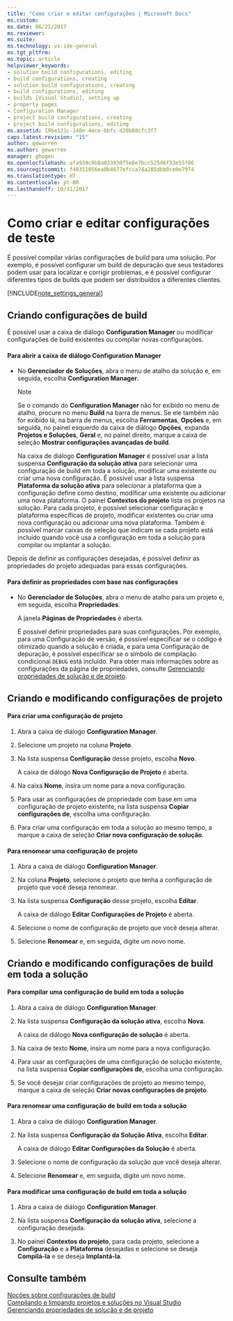 ```yaml
---
title: "Como criar e editar configurações | Microsoft Docs"
ms.custom: 
ms.date: 06/21/2017
ms.reviewer: 
ms.suite: 
ms.technology: vs-ide-general
ms.tgt_pltfrm: 
ms.topic: article
helpviewer_keywords:
- solution build configurations, editing
- build configurations, creating
- solution build configurations, creating
- build configurations, editing
- builds [Visual Studio], setting up
- property pages
- Configuration Manager
- project build configurations, creating
- project build configurations, editing
ms.assetid: 19be121c-148e-4ece-bbfc-d20b08cfc3f7
caps.latest.revision: "15"
author: gewarren
ms.author: gewarren
manager: ghogen
ms.openlocfilehash: afa939c0b8a033930f5e8e7bcc525d6f33e55f86
ms.sourcegitcommit: f40311056ea0b4677efcca74a285dbb0ce0e7974
ms.translationtype: HT
ms.contentlocale: pt-BR
ms.lasthandoff: 10/31/2017
---
```

# <a name="how-to-create-and-edit-configurations"></a>Como criar e editar configurações de teste
É possível compilar várias configurações de build para uma solução. Por exemplo, é possível configurar um build de depuração que seus testadores podem usar para localizar e corrigir problemas, e é possível configurar diferentes tipos de builds que podem ser distribuídos a diferentes clientes.  

 [!INCLUDE[note_settings_general](../data-tools/includes/note_settings_general_md.md)]  

## <a name="creating-build-configurations"></a>Criando configurações de build  
 É possível usar a caixa de diálogo **Configuration Manager** ou modificar configurações de build existentes ou compilar novas configurações.  

#### <a name="to-open-the-configuration-manager-dialog-box"></a>Para abrir a caixa de diálogo Configuration Manager  

-   No **Gerenciador de Soluções**, abra o menu de atalho da solução e, em seguida, escolha **Configuration Manager**.  

    > [!NOTE]
    >  Se o comando do **Configuration Manager** não for exibido no menu de atalho, procure no menu **Build** na barra de menus. Se ele também não for exibido lá, na barra de menus, escolha **Ferramentas**, **Opções** e, em seguida, no painel esquerdo da caixa de diálogo **Opções**, expanda **Projetos e Soluções**, **Geral** e, no painel direito, marque a caixa de seleção **Mostrar configurações avançadas de build**.  

     Na caixa de diálogo **Configuration Manager** é possível usar a lista suspensa **Configuração da solução ativa** para selecionar uma configuração de build em toda a solução, modificar uma existente ou criar uma nova configuração. É possível usar a lista suspensa **Plataforma da solução ativa** para selecionar a plataforma que a configuração define como destino, modificar uma existente ou adicionar uma nova plataforma. O painel **Contextos do projeto** lista os projetos na solução. Para cada projeto, é possível selecionar configuração e plataforma específicas de projeto, modificar existentes ou criar uma nova configuração ou adicionar uma nova plataforma. Também é possível marcar caixas de seleção que indicam se cada projeto está incluído quando você usa a configuração em toda a solução para compilar ou implantar a solução.  

 Depois de definir as configurações desejadas, é possível definir as propriedades do projeto adequadas para essas configurações.  

#### <a name="to-set-properties-based-on-configurations"></a>Para definir as propriedades com base nas configurações  

-   No **Gerenciador de Soluções**, abra o menu de atalho para um projeto e, em seguida, escolha **Propriedades**.  

     A janela **Páginas de Propriedades** é aberta.  

     É possível definir propriedades para suas configurações. Por exemplo, para uma Configuração de versão, é possível especificar se o código é otimizado quando a solução é criada, e para uma Configuração de depuração, é possível especificar se o símbolo de compilação condicional `DEBUG` está incluído. Para obter mais informações sobre as configurações da página de propriedades, consulte [Gerenciando propriedades de solução e de projeto](../ide/managing-project-and-solution-properties.md).  

## <a name="creating-and-modifying-project-configurations"></a>Criando e modificando configurações de projeto  

#### <a name="to-create-a-project-configuration"></a>Para criar uma configuração de projeto  

1.  Abra a caixa de diálogo **Configuration Manager**.  

2.  Selecione um projeto na coluna **Projeto**.  

3.  Na lista suspensa **Configuração** desse projeto, escolha **Novo**.  

     A caixa de diálogo **Nova Configuração de Projeto** é aberta.  

4.  Na caixa **Nome**, insira um nome para a nova configuração.  

5.  Para usar as configurações de propriedade com base em uma configuração de projeto existente, na lista suspensa **Copiar configurações de**, escolha uma configuração.  

6.  Para criar uma configuração em toda a solução ao mesmo tempo, a marque a caixa de seleção **Criar nova configuração de solução**.  

#### <a name="to-rename-a-project-configuration"></a>Para renomear uma configuração de projeto  

1.  Abra a caixa de diálogo **Configuration Manager**.  

2.  Na coluna **Projeto**, selecione o projeto que tenha a configuração de projeto que você deseja renomear.  

3.  Na lista suspensa **Configuração** desse projeto, escolha **Editar**.  

     A caixa de diálogo **Editar Configurações de Projeto** é aberta.  

4.  Selecione o nome de configuração de projeto que você deseja alterar.  

5.  Selecione **Renomear** e, em seguida, digite um novo nome.  

## <a name="creating-and-modifying-solution-wide-build-configurations"></a>Criando e modificando configurações de build em toda a solução  

#### <a name="to-create-a-solution-wide-build-configuration"></a>Para compilar uma configuração de build em toda a solução  

1.  Abra a caixa de diálogo **Configuration Manager**.  

2.  Na lista suspensa **Configuração da solução ativa**, escolha **Nova**.  

     A caixa de diálogo **Nova configuração de solução** é aberta.  

3.  Na caixa de texto **Nome**, insira um nome para a nova configuração.  

4.  Para usar as configurações de uma configuração de solução existente, na lista suspensa **Copiar configurações de**, escolha uma configuração.  

5.  Se você desejar criar configurações de projeto ao mesmo tempo, marque a caixa de seleção **Criar novas configurações de projeto**.  

#### <a name="to-rename-a-solution-wide-build-configuration"></a>Para renomear uma configuração de build em toda a solução  

1.  Abra a caixa de diálogo **Configuration Manager**.  

2.  Na lista suspensa **Configuração da Solução Ativa**, escolha **Editar**.  

     A caixa de diálogo **Editar Configurações da Solução** é aberta.  

3.  Selecione o nome de configuração da solução que você deseja alterar.  

4.  Selecione **Renomear** e, em seguida, digite um novo nome.  

#### <a name="to-modify-a-solution-wide-build-configuration"></a>Para modificar uma configuração de build em toda a solução  

1.  Abra a caixa de diálogo **Configuration Manager**.  

2.  Na lista suspensa **Configuração da solução ativa**, selecione a configuração desejada.  

3.  No painel **Contextos do projeto**, para cada projeto, selecione a **Configuração** e a **Plataforma** desejadas e selecione se deseja **Compilá-la** e se deseja **Implantá-la**.  

## <a name="see-also"></a>Consulte também  
 [Noções sobre configurações de build](../ide/understanding-build-configurations.md)   
 [Compilando e limpando projetos e soluções no Visual Studio](../ide/building-and-cleaning-projects-and-solutions-in-visual-studio.md)   
 [Gerenciando propriedades de solução e de projeto](managing-project-and-solution-properties.md)

